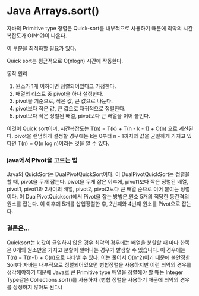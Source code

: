 # Java Arrays.sort()

자바의 Primitive type 정렬은 Quick-sort를 내부적으로 사용하기 때문에
최악의 시간 복잡도가 O(N^2)이 나온다.

이 부분을 최적화할 필요가 있다.

Quick sort는 평균적으로 O(nlogn) 시간에 작동한다.

동작 원리
1. 원소가 1개 이하이면 정렬되어있다고 가정한다.
2. 배열의 리스트 중 pivot을 하나 설정한다.
3. pivot을 기준으로, 작은 값, 큰 값으로 나눈다.
4. pivot보다 작은 값, 큰 값으로 재귀적으로 정렬한다.
5. pivot보다 작은 정렬된 배열, pivot보다 큰 배열을 이어 붙인다.

이것이 Quick sort이며, 시간복잡도는 T(n) = T(k) + T(n - k - 1) + O(n)
    으로 계산된다.
pivot을 랜덤하게 설정할 경우에는 k는 0부터 n - 1까지의 값을 균일하게 가지고 있다면
T(n) = O(n log n)이라는 것을 알 수 있다.

### java에서 Pivot을 고르는 법

Java의 QuickSort는 DualPivotQuickSort이다. 이 DualPivotQuickSort는 
정렬을 할 때, pivot을 두개 잡는다. pivot을 두개 잡은 이후에, pivot1보다
작은 정렬된 배열, pivot1, pivot1과 2사이의 배열, pivot2, pivot2보다 큰 배열 순으로
이어 붙이는 정렬이다.
이 DualPivotQuicksort에서 Pivot을 잡는 방법은,원소 5개의 적당한 등간격의 원소를 잡는다.
이 이후에 5개를 삽입정렬한 후, 2번째와 4번째 원소를 Pivot으로 잡는다.


### 결론은...
Quicksort는 k 값이 균일하지 않은 경우 최악의 경우에는 배열을 분할할 때 마다 한쪽은 0개의 원소만을 가지고 분할이 일어나는 경우가 발생할 수 있습니다. 이 경우에는 T(n) = T(n-1) + O(n)으로 나타낼 수 있다.
이는 풀어서 O(n^2)이기 때문에 불안정한 Sort다
자바는 내부적으로 정렬되어있으면 병합정렬을 사용하지만 이런 최악의 경우를 생각해야하기 때문에
Java로 큰 Primitive type 배열을 정렬해야 할 때는 Integer Type같은 Collections.sort()를
사용하자 (병합 정렬을 사용하기 때문에 최악의 경우를 상정하지 않아도 된다.)

